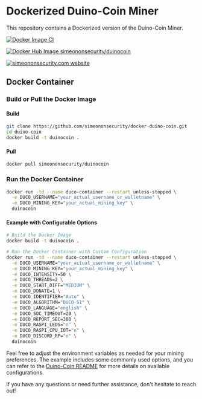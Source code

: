# Dockerized Duino-Coin Miner

This repository contains a Dockerized version of the Duino-Coin Miner.

[![Docker Image CI](https://github.com/simeononsecurity/docker-duino-coin/actions/workflows/docker-image.yml/badge.svg)](https://github.com/simeononsecurity/docker-duino-coin/actions/workflows/docker-image.yml)

<a href="https://hub.docker.com/r/simeononsecurity/duinocoin" rel="me"><img src="https://img.shields.io/badge/DockerHub-Image-blue" alt="Docker Hub Image simeononsecurity/duinocoin"></a>

<a href="https://simeononsecurity.com" rel="me"><img src="https://img.shields.io/badge/SimeonOnSecurity-Website-Gray" alt="simeononsecurity.com website"></a>
## Docker Container

### Build or Pull the Docker Image

#### Build

```bash
git clone https://github.com/simeononsecurity/docker-duino-coin.git
cd duino-coin
docker build -t duinocoin .
```

#### Pull
```
docker pull simeononsecurity/duinocoin
```

### Run the Docker Container

```bash
docker run -td --name duco-container --restart unless-stopped \
  -e DUCO_USERNAME="your_actual_username_or_walletname" \
  -e DUCO_MINING_KEY="your_actual_mining_key" \
  duinocoin
```

#### Example with Configurable Options

```bash
# Build the Docker Image
docker build -t duinocoin .

# Run the Docker Container with Custom Configuration
docker run -td --name duco-container --restart unless-stopped \
  -e DUCO_USERNAME="your_actual_username_or_walletname" \
  -e DUCO_MINING_KEY="your_actual_mining_key" \
  -e DUCO_INTENSITY=50 \
  -e DUCO_THREADS=2 \
  -e DUCO_START_DIFF="MEDIUM" \
  -e DUCO_DONATE=1 \
  -e DUCO_IDENTIFIER="Auto" \
  -e DUCO_ALGORITHM="DUCO-S1" \
  -e DUCO_LANGUAGE="english" \
  -e DUCO_SOC_TIMEOUT=20 \
  -e DUCO_REPORT_SEC=300 \
  -e DUCO_RASPI_LEDS="n" \
  -e DUCO_RASPI_CPU_IOT="n" \
  -e DUCO_DISCORD_RP="n" \
  duinocoin
```



Feel free to adjust the environment variables as needed for your mining preferences. The example includes some commonly used options, and you can refer to the [Duino-Coin README](https://github.com/revoxhere/duino-coin) for more details on available configurations.

If you have any questions or need further assistance, don't hesitate to reach out!
